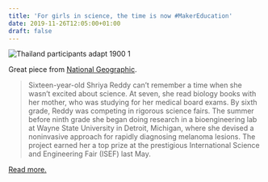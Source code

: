 ```yaml
---
title: 'For girls in science, the time is now #MakerEducation'
date: 2019-11-26T12:05:00+01:00
draft: false
---
```


![Thailand participants adapt 1900 1](https://cdn-blog.adafruit.com/uploads/2019/11/thailand-participants.adapt_.1900.1.jpg "thailand-participants.adapt.1900.1.jpg")

Great piece from [National Geographic](https://www.nationalgeographic.com/science/2019/10/girls-in-science-feature/).

> Sixteen-year-old Shriya Reddy can’t remember a time when she wasn’t excited about science. At seven, she read biology books with her mother, who was studying for her medical board exams. By sixth grade, Reddy was competing in rigorous science fairs. The summer before ninth grade she began doing research in a bioengineering lab at Wayne State University in Detroit, Michigan, where she devised a noninvasive approach for rapidly diagnosing melanoma lesions. The project earned her a top prize at the prestigious International Science and Engineering Fair (ISEF) last May.

[Read more.](https://www.nationalgeographic.com/science/2019/10/girls-in-science-feature/)